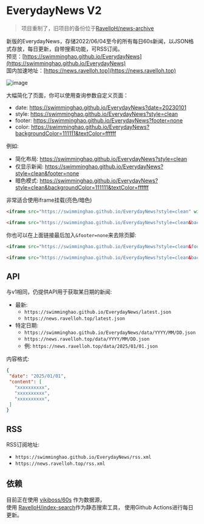 # EverydayNews V2
> 项目重制了，旧项目的备份位于[RavelloH/news-archive](https://github.com/RavelloH/news-archive)

新版的EverydayNews，存储2022/06/04至今的所有每日60s新闻，以JSON格式存放，每日更新，自带搜索功能，可RSS订阅。  
预览：[https://swimminghao.github.io/EverydayNews](https://swimminghao.github.io/EverydayNews)  
国内加速地址：[https://news.ravelloh.top](https://news.ravelloh.top)

![image](https://github.com/user-attachments/assets/d6189b72-f5ff-4f2b-a31f-53e5277d7921)


大幅简化了页面，你可以使用查询参数自定义页面：
- date: https://swimminghao.github.io/EverydayNews?date=20230101
- style: https://swimminghao.github.io/EverydayNews?style=clean
- footer: https://swimminghao.github.io/EverydayNews?footer=none
- color: https://swimminghao.github.io/EverydayNews?backgroundColor=111111&textColor=ffffff

例如:
- 简化布局: https://swimminghao.github.io/EverydayNews?style=clean
- 仅显示新闻: https://swimminghao.github.io/EverydayNews?style=clean&footer=none
- 暗色模式: https://swimminghao.github.io/EverydayNews?style=clean&backgroundColor=111111&textColor=ffffff

非常适合使用iframe挂载(亮色/暗色)
```html
<iframe src="https://swimminghao.github.io/EverydayNews?style=clean" width="600" height="800" frameborder="0"></iframe>
```

```html
<iframe src="https://swimminghao.github.io/EverydayNews?style=clean&backgroundColor=111111&textColor=ffffff" width="600" height="800" frameborder="0"></iframe>
```
你也可以在上面链接最后加入`&footer=none`来去除页脚:
```html
<iframe src="https://swimminghao.github.io/EverydayNews?style=clean&footer=none" width="600" height="800" frameborder="0"></iframe>
```

```html
<iframe src="https://swimminghao.github.io/EverydayNews?style=clean&backgroundColor=111111&textColor=ffffff&footer=none" width="600" height="800" frameborder="0"></iframe>
```

## API
与v1相同，仍提供API用于获取某日期的新闻:
- 最新:
  - `https://swimminghao.github.io/EverydayNews/latest.json`
  - `https://news.ravelloh.top/latest.json`
- 特定日期:
  - `https://swimminghao.github.io/EverydayNews/data/YYYY/MM/DD.json`
  - `https://news.ravelloh.top/data/YYYY/MM/DD.json`
  - 例: `https://news.ravelloh.top/data/2025/01/01.json`

 内容格式:
 ```json
{
  "date": "2025/01/01",
  "content": [
    "xxxxxxxxxx",
    "xxxxxxxxxx",
    "xxxxxxxxxx",
  ]
}
```

## RSS
RSS订阅地址:
- `https://swimminghao.github.io/EverydayNews/rss.xml`
- `https://news.ravelloh.top/rss.xml`

## 依赖
目前正在使用 [vikiboss/60s](https://github.com/vikiboss/60s) 作为数据源，  
使用 [RavelloH/index-search](https://github.com/RavelloH/index-search)作为静态搜索工具，
使用Github Actions进行每日更新。



